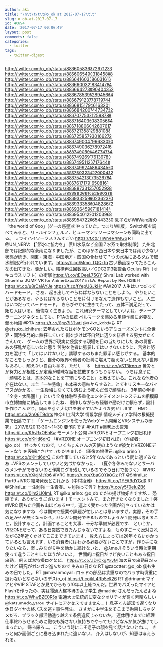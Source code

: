 ```yaml
---
author: aki
title: "\n\t\t\t\t@o_ob at 2017-07-17\t\t"
slug: o_ob-at-2017-07-17
id: 40694
date: '2017-07-17 00:06:49'
layout: post
comments: false
categories:
  - twitter
tags:
  - twitter-digest
---
```


http://twitter.com/o_ob/status/886605836872671233 http://twitter.com/o_ob/status/886606549031845888 http://twitter.com/o_ob/status/886641603586031616 http://twitter.com/o_ob/status/886660032183414784 http://twitter.com/o_ob/status/886664273090404352 http://twitter.com/o_ob/status/886678539528945664 http://twitter.com/o_ob/status/886679123778719744 http://twitter.com/o_ob/status/886681517946163201 http://twitter.com/o_ob/status/886684200744734722 http://twitter.com/o_ob/status/886707753812598788 http://twitter.com/o_ob/status/886716403608305664 http://twitter.com/o_ob/status/886718806042607617 http://twitter.com/o_ob/status/886721358129881088 http://twitter.com/o_ob/status/886725857930166272 http://twitter.com/o_ob/status/886749004796633090 http://twitter.com/o_ob/status/886749036278972416 http://twitter.com/o_ob/status/886749059846774784 http://twitter.com/o_ob/status/886749269176139780 http://twitter.com/o_ob/status/886749511267176448 http://twitter.com/o_ob/status/886749924586434560 http://twitter.com/o_ob/status/886750323427090432 http://twitter.com/o_ob/status/886754213073526784 http://twitter.com/o_ob/status/886761717916508161 http://twitter.com/o_ob/status/886887331357052928 http://twitter.com/o_ob/status/886892691052560389 http://twitter.com/o_ob/status/886933259602362370 http://twitter.com/o_ob/status/886933358604828672 http://twitter.com/o_ob/status/886936459671814144 http://twitter.com/o_ob/status/886954012901203968 http://twitter.com/o_ob/status/886954722665443330 息子らがWiiWare版の「the world of Goo」(グーの惑星)をやっていた。つまりWii版。 Switch版を調べてみると、リトルインフェルノ、ヒューマンリソースマシーンも同時に出てる。 フライハイワークスさんすごい https://t.co/TlwNeR4MG6 RT @UN_NERV: 【「節水に協力を」 荒川水系など全国７水系で取水制限】 九州北部では記録的な豪雨になりましたが、このほかの西日本や東日本では雨が少ない状態が続き、関東・東海・中国地方・四国の合わせて７つの水系にあるダムで取水制限が行われています。 https://t.co/MmoLTQQrTq 古い動画探ってたらこんなの出てきた。懐かしい。結構再生回数高い／GDC2013報告会 Oculus Rift（オキュラスリフト）の衝撃 https://t.co/tEOeeL75GY Shirai Lab worked with Shueisha JUMP VR for AnimeExpo2017 in LA. Report by Rex HSIEH https://t.co/u8rCalAYJe https://t.co/tYepUGJkHr #AX2017 人生はいつだってハードモード。 さあ、起き出してやらねばならないことをしよう。 やりたいことがあるなら、やらねばならないことを片付けるなんて造作もないこと。 人生はいつだってハードモード。 きらびやかに生きてたって、五体不満足だって、妬む人はいる。 後悔なく生きよう。 これ研究テーマとしていいよね、ディープラーニングネタとしても。 PTAの伝統 ベルマークを集める単純作業に必要な、愛の物語 #PTA https://t.co/6pp7IS3wtl @akiko_kobから RT @etsuko_ichihara: 去年おれたちはポケモンGOというアミューズメントに全世界・同時多発的に熱狂していて 街を歩けば不自然に辺りを徘徊する男女がたくさんいて、 ゲームの世界が現実に侵食する現場を目の当たりにした あの興奮、あの狂乱が恋しいなと思う 苦労を他者に強要してはいけないように、苦労と努力を混ぜて「してはいけないと」誘導するのもまた罪深い感じがする。 基本的なことをしっかりと、自分の限界や他者の批判に堪えて超えないと見えない世界もあるし、超えない自由もある。ただし、本… https://t.co/yST3jrnruq 苦労とか努力とか根性とか定義が曖昧な話を拡散するつもりはない。 うちは息子に「頑張るとは、基本的なことを丁寧にやること」と教えている。これなら他者の介在はない。また「一生懸命」も本来の意味からすると、とてもリスキーなバイアスがかかる。 一生後悔しなくても済むよう死んだ気で頑張れ。 3年前の今頃「全身・太陽圏！」という全身体験型多重化エンタテイメントシステムを相模原市立博物館に納品してましたね． 制作しながらも経験や勘だけに頼らず，設計を作りこんだり，図面を引く大切さを教えていたような気がします． HMD… https://t.co/2nQ6T9drts 神奈川工科大学 情報学部 情報メディア学科の模擬授業で出番です！ 「ゲームエンジンを使ったWebゲーム開発とVRシステムの研究」 2017/8/20 13:30〜14:30 要予約です #KAIT #業務上の告知 https://t.co/K5vRxOEhKw モーメント公開 #VRZONE オープニング初日れぽ https://t.co/oKhltI6drQ 「#VRZONE オープニング初日れぽ」（作成者: @o_ob） せっかくなので，いくちょんさんの天使のような #彼女とVRZONEデートなう を表紙にさせていただきました（画像の提供元: @iku_arino ） https://t.co/oKhltI6drQ この仕事していると5年なんてあっという間に過ぎるなあ…VPSのメンテしていないと気づかなかった． （夏や冬休みでないとサーバのメンテができないのと作業ログを残しているのでその日付で気づく） #IVRC https://t.co/oXiejMtYo6 #IVRC https://t.co/XbaC0YkOOz RT @ShiraiLa: Part9 #IVRC 結果発表とこれから（中村凌雅） https://t.co/1YEA9dYGdD RT @ShiraiLa: 一生勉強 一生青春。←勉強って何？ https://t.co/y570eIuZB6 https://t.co/0lm2Ll0ImL RT @iku_arino: @o_ob ただの揚げ物好きですが、、恐縮です。ありがとうございます！モーメントみて、また行きたくなりました！笑 #IVRC 落ちた企画も山ほどある中で，運よく受かった企画が何やっているかは気になりますね．今は期末で授業や課題が忙しいとは思いますが，実際，その手の足かせが無くなったら，ガンガン開発できるものでしょうか？開発は考えること，設計すること，計画することも大事．十分な準備が必要です． というか，VRZONEだって，ある日突然できたんじゃないですよね．ものすごーく反対されながら2年近くかけてここまできています． 数え方によっては20年ぐらいかかっているとも言えます．いち消費者にはわかる必要がないことですが，作り手になりたいなら，楽しみながら手を動かし続けないと． @AmeJi そういう時は定期使って違うことをしたほうがいいよ。 世間的に祝日だけど良いこともある祝日出勤。 例えば某特撮ロケなど。 https://t.co/UDrCxgXxyM 海の日で出勤日だったけど 研究がガンガン進んだので 生みの日だな RT @zacctter: @o_ob 僕も生みの日でした。 RT @mayanmoyan: ロッドの部品は貴重なのでバラす時慎重に扱わないとならないのデス(o_o) https://t.co/kL4Rb5eR26 RT @drinami: マイアヒやVIP STARとか見てからもう10年以上経つんだ。世界でバズったマイアヒFlashを作ったの、実は電通大梶本研の女子学生 @machie さんだったんだよね https://t.co/WhwBZE0R6s 電通大は伝統的に変なクオリティが高く素晴らしい @ketsumedo_yarou サイトにアクセスできません…！ 息子くん部活で遅くなり休日ダイヤの終バスを逃す事件発生。 さすがに中学生をそこまで拘束しちゃダメだろ、ブラック部活動通り越えて条例違反じゃないか。 連休明けまでに経理仕事終わらせるために徹夜も辞さない気持ちでやってたけどなんか気が抜けてしまったい。 帰ろ帰ろ...。 こういう時にこそ息子の顔を見て話さないとね...。 きっと何か面倒ごとに巻き込まれたに違いない。 介入はしないが、知恵は与えられる。